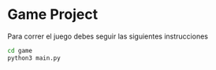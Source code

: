 # Game Project

Para correr el juego debes seguir las siguientes instrucciones

```sh
cd game
python3 main.py
````